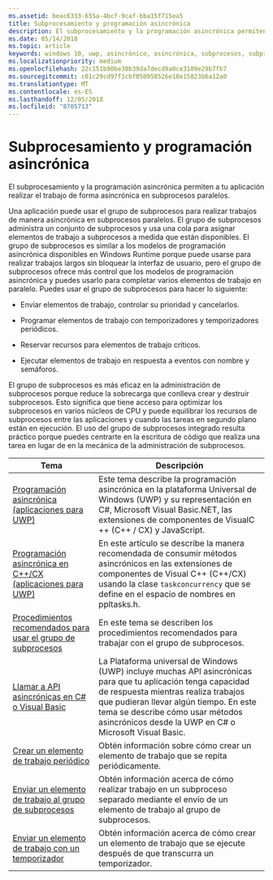 ```yaml
---
ms.assetid: beac6333-655a-4bcf-9caf-bba15f715ea5
title: Subprocesamiento y programación asincrónica
description: El subprocesamiento y la programación asincrónica permiten a tu aplicación realizar el trabajo de forma asincrónica en subprocesos paralelos.
ms.date: 05/14/2018
ms.topic: article
keywords: windows 10, uwp, asincrónico, asincrónica, subprocesos, subprocesamiento
ms.localizationpriority: medium
ms.openlocfilehash: 22c151b90be30b39da7decd9a0ce3109e29b7fb7
ms.sourcegitcommit: c01c29cd97f1cbf050950526e18e15823b6a12a0
ms.translationtype: MT
ms.contentlocale: es-ES
ms.lasthandoff: 12/05/2018
ms.locfileid: "8705713"
---
```

# <a name="threading-and-async-programming"></a>Subprocesamiento y programación asincrónica
El subprocesamiento y la programación asincrónica permiten a tu aplicación realizar el trabajo de forma asincrónica en subprocesos paralelos.

Una aplicación puede usar el grupo de subprocesos para realizar trabajos de manera asincrónica en subprocesos paralelos. El grupo de subprocesos administra un conjunto de subprocesos y usa una cola para asignar elementos de trabajo a subprocesos a medida que están disponibles. El grupo de subprocesos es similar a los modelos de programación asincrónica disponibles en Windows Runtime porque puede usarse para realizar trabajos largos sin bloquear la interfaz de usuario, pero el grupo de subprocesos ofrece más control que los modelos de programación asincrónica y puedes usarlo para completar varios elementos de trabajo en paralelo. Puedes usar el grupo de subprocesos para hacer lo siguiente:

-   Enviar elementos de trabajo, controlar su prioridad y cancelarlos.

-   Programar elementos de trabajo con temporizadores y temporizadores periódicos.

-   Reservar recursos para elementos de trabajo críticos.

-   Ejecutar elementos de trabajo en respuesta a eventos con nombre y semáforos.

El grupo de subprocesos es más eficaz en la administración de subprocesos porque reduce la sobrecarga que conlleva crear y destruir subprocesos. Esto significa que tiene acceso para optimizar los subprocesos en varios núcleos de CPU y puede equilibrar los recursos de subprocesos entre las aplicaciones y cuando las tareas en segundo plano están en ejecución. El uso del grupo de subprocesos integrado resulta práctico porque puedes centrarte en la escritura de código que realiza una tarea en lugar de en la mecánica de la administración de subprocesos.

| Tema                                                                                                          | Descripción                         |
|----------------------------------------------------------------------------------------------------------------|-------------------------------------|
| [Programación asincrónica (aplicaciones para UWP)](asynchronous-programming-universal-windows-platform-apps.md)              | Este tema describe la programación asincrónica en la plataforma Universal de Windows (UWP) y su representación en C#, Microsoft Visual Basic.NET, las extensiones de componentes de VisualC ++ (C++ / CX) y JavaScript. |
| [Programación asincrónica en C++/CX (aplicaciones para UWP)](asynchronous-programming-in-cpp-universal-windows-platform-apps.md)| En este artículo se describe la manera recomendada de consumir métodos asincrónicos en las extensiones de componentes de Visual C++ (C++/CX) usando la clase <code>task</code><code>concurrency</code> que se define en el espacio de nombres  en ppltasks.h. |
| [Procedimientos recomendados para usar el grupo de subprocesos](best-practices-for-using-the-thread-pool.md)                         | En este tema se describen los procedimientos recomendados para trabajar con el grupo de subprocesos. |
| [Llamar a API asincrónicas en C# o Visual Basic](call-asynchronous-apis-in-csharp-or-visual-basic.md)             | La Plataforma universal de Windows (UWP) incluye muchas API asincrónicas para que tu aplicación tenga capacidad de respuesta mientras realiza trabajos que pudieran llevar algún tiempo. En este tema se describe cómo usar métodos asincrónicos desde la UWP en C# o Microsoft Visual Basic. |
| [Crear un elemento de trabajo periódico](create-a-periodic-work-item.md)                                                   | Obtén información sobre cómo crear un elemento de trabajo que se repita periódicamente. |
| [Enviar un elemento de trabajo al grupo de subprocesos](submit-a-work-item-to-the-thread-pool.md)                               | Obtén información acerca de cómo realizar trabajo en un subproceso separado mediante el envío de un elemento de trabajo al grupo de subprocesos. |
| [Enviar un elemento de trabajo con un temporizador](use-a-timer-to-submit-a-work-item.md)                                       | Obtén información acerca de cómo crear un elemento de trabajo que se ejecute después de que transcurra un temporizador. |
